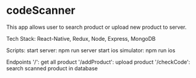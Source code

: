 # codeScanner

This app allows user to search product or upload new product to server.

Tech Stack: 
React-Native, Redux, Node, Express, MongoDB

Scripts:
start server: npm run server
start ios simulator: npm run ios

Endpoints
'/': get all product
'/addProduct': upload product
'/checkCode': search scanned product in database
